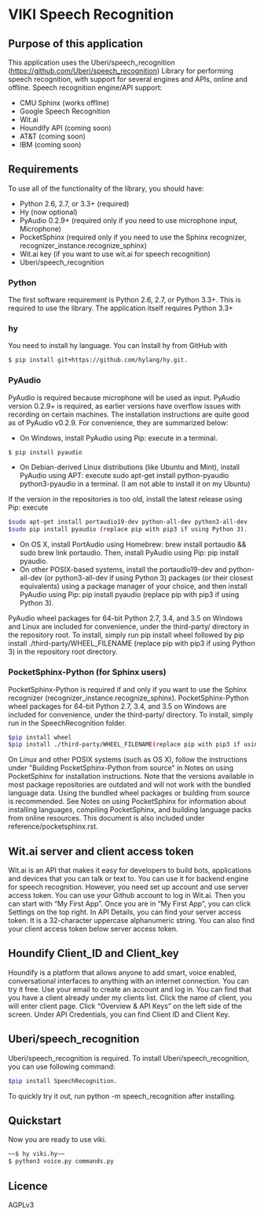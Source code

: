# VIKI Speech Recognition

## Purpose of this application

This application uses the Uberi/speech_recognition (https://github.com/Uberi/speech_recognition)
Library for performing speech recognition, with support for several engines and APIs, online and offline.
Speech recognition engine/API support:
- CMU Sphinx (works offline)
- Google Speech Recognition
- Wit.ai
- Houndify API (coming soon)
- AT&T (coming soon)
- IBM (coming soon)

## Requirements
To use all of the functionality of the library, you should have:
- Python 2.6, 2.7, or 3.3+ (required)
- Hy (now optional)
- PyAudio 0.2.9+ (required only if you need to use microphone input, Microphone)
- PocketSphinx (required only if you need to use the Sphinx recognizer, recognizer_instance.recognize_sphinx)
- Wit.ai key (if you want to use wit.ai for speech recognition)
- Uberi/speech_recognition

### Python
The first software requirement is Python 2.6, 2.7, or Python 3.3+. This is required to use the library.
The application itself requires Python 3.3+

### hy
You need to install hy language. You can Install hy from GitHub with 
```sh
$ pip install git+https://github.com/hylang/hy.git.
```

### PyAudio
PyAudio is required because microphone will be used as input. PyAudio version 0.2.9+ is required, as earlier versions have overflow issues with recording on certain machines.
The installation instructions are quite good as of PyAudio v0.2.9. For convenience, they are summarized below:
- On Windows, install PyAudio using Pip: execute in a terminal.
```sh
$ pip install pyaudio 
```
- On Debian-derived Linux distributions (like Ubuntu and Mint), install PyAudio using APT: execute sudo apt-get install python-pyaudio python3-pyaudio in a terminal. (I am not able to install it on my Ubuntu)

If the version in the repositories is too old, install the latest release using Pip: execute 
```sh
$sudo apt-get install portaudio19-dev python-all-dev python3-all-dev 
$sudo pip install pyaudio (replace pip with pip3 if using Python 3).
```
- On OS X, install PortAudio using Homebrew: brew install portaudio && sudo brew link portaudio. Then, install PyAudio using Pip: pip install pyaudio.
- On other POSIX-based systems, install the portaudio19-dev and python-all-dev (or python3-all-dev if using Python 3) packages (or their closest equivalents) using a package manager of your choice, and then install PyAudio using Pip: pip install pyaudio (replace pip with pip3 if using Python 3).

PyAudio wheel packages for 64-bit Python 2.7, 3.4, and 3.5 on Windows and Linux are included for convenience, under the third-party/ directory in the repository root. To install, simply run pip install wheel followed by pip install ./third-party/WHEEL_FILENAME (replace pip with pip3 if using Python 3) in the repository root directory.

### PocketSphinx-Python (for Sphinx users)
PocketSphinx-Python is required if and only if you want to use the Sphinx recognizer (recognizer_instance.recognize_sphinx).
PocketSphinx-Python wheel packages for 64-bit Python 2.7, 3.4, and 3.5 on Windows are included for convenience, under the third-party/ directory. To install, simply run in the SpeechRecognition folder.
```sh
$pip install wheel 
$pip install ./third-party/WHEEL_FILENAME(replace pip with pip3 if using Python 3) 
```
On Linux and other POSIX systems (such as OS X), follow the instructions under "Building PocketSphinx-Python from source" in Notes on using PocketSphinx for installation instructions.
Note that the versions available in most package repositories are outdated and will not work with the bundled language data. Using the bundled wheel packages or building from source is recommended.
See Notes on using PocketSphinx for information about installing languages, compiling PocketSphinx, and building language packs from online resources. This document is also included under reference/pocketsphinx.rst.

## Wit.ai server and client access token
Wit.ai is an API that makes it easy for developers to build bots, applications and devices that you can talk or text to. You can use it for backend engine for speech recognition. However, you need set up account and use server access token. You can use your Github account to log in Wit.ai. Then you can start with “My First App”. Once you are in “My First App”, you can click Settings on the top right. In API Details, you can find your server access token. It is a 32-character uppercase alphanumeric string. You can also find your client access token below server access token.

## Houndify Client_ID and Client_key
Houndify is a platform that allows anyone to add smart, voice enabled, conversational interfaces to anything with an internet connection. You can try it free. Use your email to create an account and log in. You can find that you have a client already under my clients list. Click the name of client, you will enter client page. Click “Overview & API Keys” on the left side of the screen. Under API Credentials, you can find Client ID and Client Key.  

## Uberi/speech_recognition
Uberi/speech_recognition is required. To install Uberi/speech_recognition, you can use following command:
```sh
$pip install SpeechRecognition. 
```
To quickly try it out, run python -m speech_recognition after installing.

## Quickstart
Now you are ready to use viki.
```sh
~~$ hy viki.hy~~
$ python3 voice.py commands.py
```

## Licence
AGPLv3

